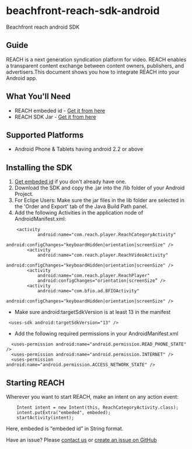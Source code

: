 # beachfront-reach-sdk-android
Beachfront reach android SDK

## Guide

REACH is a next generation syndication platform for video. REACH enables a transparent content exchange between content owners, publishers, and advertisers.This document shows you how to integrate REACH into your Android app.

## What You'll Need

* REACH embeded id - [Get it from here](http://www.beachfrontreach.com/)
* REACH SDK Jar - [Get it from here](https://github.com/beachfront/beachfront-reach-sdk-android/tree/master/bf-reach-android-sdk)

## Supported Platforms
* Android Phone & Tablets having android 2.2 or above

## Installing the SDK
1. [Get embeded id](http://www.beachfrontreach.com/) if you don't already have one.
2. Download the SDK and copy the .jar into the /lib folder of your Android Project. 
3. For Eclipe Users: Make sure the jar files in the lib folder are selected in the 'Order and Export' tab of the Java Build Path panel.
4. Add the following Activities in the application node of AndroidManifest.xml:

```
	<activity
            android:name="com.reach.player.ReachCategoryActivity"
            android:configChanges="keyboardHidden|orientation|screenSize" />
        <activity
            android:name="com.reach.player.ReachVideoActivity"
            android:configChanges="keyboardHidden|orientation|screenSize" />  
        <activity
            android:name="com.reach.player.ReachPlayer"
            android:configChanges="orientation|screenSize” />
        <activity
            android:name="com.bfio.ad.BFIOActivity"
            android:configChanges="keyboardHidden|orientation|screenSize" />

```

* Make sure android:targetSdkVersion is at least 13 in the manifest

```
 <uses-sdk android:targetSdkVersion="13" />
```

* Add the following required permissions in your AndroidManifest.xml

```
  <uses-permission android:name="android.permission.READ_PHONE_STATE" />
  <uses-permission android:name="android.permission.INTERNET" />
  <uses-permission android:name="android.permission.ACCESS_NETWORK_STATE" />  
```


## Starting REACH
Wherever you want to start REACH, make an intent on any action event:

```
	Intent intent = new Intent(this, ReachCategoryActivity.class);
	intent.putExtra("embeded", embeded);
	startActivity(intent);
```

Here, embeded is “embeded id” in String format.


Have an issue? Please [contact us](mailto:udit@beachfrontmedia.com) or [create an issue on GitHub](https://github.com/beachfront/beachfront-reach-sdk-android/issues)

